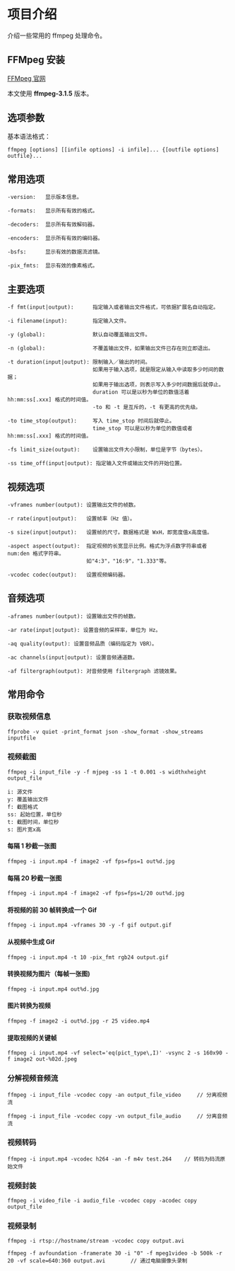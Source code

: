 # 项目介绍

介绍一些常用的 ffmpeg 处理命令。

## FFMpeg 安装

[FFMpeg 官网](http://ffmpeg.org/)

本文使用 **ffmpeg-3.1.5** 版本。

## 选项参数

基本语法格式：

```
ffmpeg [options] [[infile options] -i infile]... {[outfile options] outfile}...
```

## 常用选项

```
-version:   显示版本信息。

-formats:   显示所有有效的格式。

-decoders:  显示所有有效解码器。

-encoders:  显示所有有效的编码器。

-bsfs:      显示有效的数据流滤镜。

-pix_fmts:  显示有效的像素格式。
```

## 主要选项

```
-f fmt(input|output):      指定输入或者输出文件格式，可依据扩展名自动指定。

-i filename(input):        指定输入文件。

-y (global):               默认自动覆盖输出文件。

-n (global):               不覆盖输出文件，如果输出文件已存在则立即退出。

-t duration(input|output): 限制输入／输出的时间。
                           如果用于输入选项，就是限定从输入中读取多少时间的数据；
                           如果用于输出选项，则表示写入多少时间数据后就停止。
                           duration 可以是以秒为单位的数值活着 hh:mm:ss[.xxx] 格式的时间值。
                           -to 和 -t 是互斥的，-t 有更高的优先级。

-to time_stop(output):     写入 time_stop 时间后就停止。
                           time_stop 可以是以秒为单位的数值或者 hh:mm:ss[.xxx] 格式的时间值。

-fs limit_size(output):    设置输出文件大小限制，单位是字节（bytes）。

-ss time_off(input|output): 指定输入文件或输出文件的开始位置。
```

## 视频选项

```
-vframes number(output): 设置输出文件的帧数。

-r rate(input|output):   设置帧率（Hz 值）。

-s size(input|output):   设置帧的尺寸。数据格式是 WxH，即宽度值x高度值。

-aspect aspect(output):  指定视频的长宽显示比例。格式为浮点数字符串或者 num:den 格式字符串。
                         如"4:3"，"16:9"，"1.333"等。

-vcodec codec(output):   设置视频编码器。
```

## 音频选项

```
-aframes number(output): 设置输出文件的帧数。

-ar rate(input|output): 设置音频的采样率，单位为 Hz。

-aq quality(output): 设置音频品质（编码指定为 VBR）。

-ac channels(input|output): 设置音频通道数。

-af filtergraph(output): 对音频使用 filtergraph 滤镜效果。
```

## 常用命令

### 获取视频信息

```
ffprobe -v quiet -print_format json -show_format -show_streams inputfile
```

### 视频截图

```
ffmpeg -i input_file -y -f mjpeg -ss 1 -t 0.001 -s widthxheight output_file

i: 源文件
y: 覆盖输出文件
f: 截图格式
ss: 起始位置，单位秒
t: 截图时间，单位秒
s: 图片宽x高
```

#### 每隔 1 秒截一张图

```
ffmpeg -i input.mp4 -f image2 -vf fps=fps=1 out%d.jpg
```

#### 每隔 20 秒截一张图

```
ffmpeg -i input.mp4 -f image2 -vf fps=fps=1/20 out%d.jpg
```

#### 将视频的前 30 帧转换成一个 Gif

```
ffmpeg -i input.mp4 -vframes 30 -y -f gif output.gif
```

#### 从视频中生成 Gif

```
ffmpeg -i input.mp4 -t 10 -pix_fmt rgb24 output.gif
```

#### 转换视频为图片（每帧一张图)

```
ffmpeg -i input.mp4 out%d.jpg
```

#### 图片转换为视频

```
ffmpeg -f image2 -i out%d.jpg -r 25 video.mp4
```

#### 提取视频的关键帧

```
ffmpeg -i input.mp4 -vf select='eq(pict_type\,I)' -vsync 2 -s 160x90 -f image2 out-%02d.jpeg
```

### 分解视频音频流

```
ffmpeg -i input_file -vcodec copy -an output_file_video     // 分离视频流

ffmpeg -i input_file -vcodec copy -vn output_file_audio     // 分离音频流 
```

### 视频转码

```
ffmpeg -i input.mp4 -vcodec h264 -an -f m4v test.264    // 转码为码流原始文件
```

### 视频封装

```
ffmpeg -i video_file -i audio_file -vcodec copy -acodec copy output_file
```

### 视频录制

```
ffmpeg -i rtsp://hostname/stream -vcodec copy output.avi

ffmpeg -f avfoundation -framerate 30 -i "0" -f mpeg1video -b 500k -r 20 -vf scale=640:360 output.avi        // 通过电脑摄像头录制
```